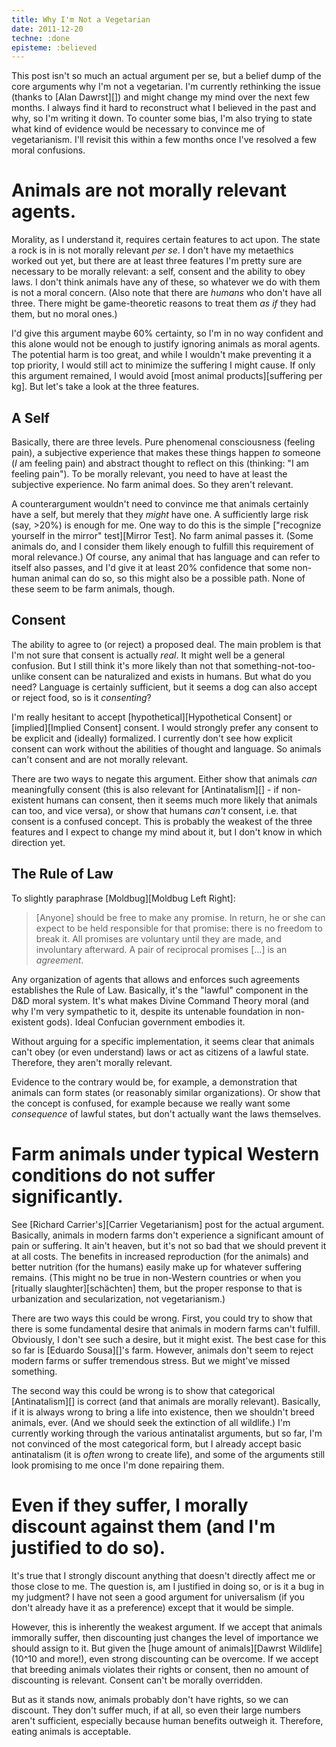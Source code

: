 ```yaml
---
title: Why I'm Not a Vegetarian
date: 2011-12-20
techne: :done
episteme: :believed
---
```


This post isn't so much an actual argument per se, but a belief dump of the core arguments why I'm not a vegetarian. I'm currently rethinking the issue (thanks to [Alan Dawrst][]) and might change my mind over the next few months. I always find it hard to reconstruct what I believed in the past and why, so I'm writing it down. To counter some bias, I'm also trying to state what kind of evidence would be necessary to convince me of vegetarianism. I'll revisit this within a few months once I've resolved a few moral confusions.

# Animals are not morally relevant agents.

Morality, as I understand it, requires certain features to act upon. The state a rock is in is not morally relevant *per se*. I don't have my metaethics worked out yet, but there are at least three features I'm pretty sure are necessary to be morally relevant: a self, consent and the ability to obey laws. I don't think animals have any of these, so whatever we do with them is not a moral concern. (Also note that there are *humans* who don't have all three. There might be game-theoretic reasons to treat them *as if* they had them, but no moral ones.)

I'd give this argument maybe 60% certainty, so I'm in no way confident and this alone would not be enough to justify ignoring animals as moral agents. The potential harm is too great, and while I wouldn't make preventing it a top priority, I would still act to minimize the suffering I might cause. If only this argument remained, I would avoid [most animal products][suffering per kg]. But let's take a look at the three features.

## A Self

Basically, there are three levels. Pure phenomenal consciousness (feeling pain), a subjective experience that makes these things happen *to* someone (*I* am feeling pain) and abstract thought to reflect on this (thinking: "I am feeling pain"). To be morally relevant, you need to have at least the subjective experience. No farm animal does. So they aren't relevant.

A counterargument wouldn't need to convince me that animals certainly have a self, but merely that they *might* have one. A sufficiently large risk (say, >20%) is enough for me. One way to do this is the simple ["recognize yourself in the mirror" test][Mirror Test]. No farm animal passes it. (Some animals do, and I consider them likely enough to fulfill this requirement of moral relevance.) Of course, any animal that has language and can refer to itself also passes, and I'd give it at least 20% confidence that some non-human animal can do so, so this might also be a possible path. None of these seem to be farm animals, though.

## Consent

The ability to agree to (or reject) a  proposed deal. The main problem is that I'm not sure that consent is actually *real*. It might well be a general confusion. But I still think it's more likely than not that something-not-too-unlike consent can be naturalized and exists in humans. But what do you need? Language is certainly sufficient, but it seems a dog can also accept or reject food, so is it *consenting*?

I'm really hesitant to accept [hypothetical][Hypothetical Consent] or [implied][Implied Consent] consent. I would strongly prefer any consent to be explicit and (ideally) formalized. I currently don't see how explicit consent can work without the abilities of thought and language. So animals can't consent and are not morally relevant.

There are two ways to negate this argument. Either show that animals *can* meaningfully consent (this is also relevant for [Antinatalism][] - if non-existent humans can consent, then it seems much more likely that animals can too, and vice versa), or show that humans *can't* consent, i.e. that consent is a confused concept. This is probably the weakest of the three features and I expect to change my mind about it, but I don't know in which direction yet.

## The Rule of Law

To slightly paraphrase [Moldbug][Moldbug Left Right]:

>[Anyone] should be free to make any promise. In return, he or she can expect to be held responsible for that promise: there is no freedom to break it. All promises are voluntary until they are made, and involuntary afterward. A pair of reciprocal promises [...] is an *agreement*.

Any organization of agents that allows and enforces such agreements establishes the Rule of Law. Basically, it's the "lawful" component in the D&D moral system. It's what makes Divine Command Theory moral (and why I'm very sympathetic to it, despite its untenable foundation in non-existent gods). Ideal Confucian government embodies it.

Without arguing for a specific implementation, it seems clear that animals can't obey (or even understand) laws or act as citizens of a lawful state. Therefore, they aren't morally relevant.

Evidence to the contrary would be, for example, a demonstration that animals can form states (or reasonably similar organizations). Or show that the concept is confused, for example because we really want some *consequence* of lawful states, but don't actually want the laws themselves.

# Farm animals under typical Western conditions do not suffer significantly.

See [Richard Carrier's][Carrier Vegetarianism] post for the actual argument. Basically, animals in modern farms don't experience a significant amount of pain or suffering. It ain't heaven, but it's not so bad that we should prevent it at all costs. The benefits in increased reproduction (for the animals) and better nutrition (for the humans) easily make up for whatever suffering remains. (This might no be true in non-Western countries or when you [ritually slaughter][schächten] them, but the proper response to that is urbanization and secularization, not vegetarianism.)

There are two ways this could be wrong. First, you could try to show that there is some fundamental desire that animals in modern farms can't fulfill. Obviously, I don't see such a desire, but it might exist. The best case for this so far is [Eduardo Sousa][]'s farm. However, animals don't seem to reject modern farms or suffer tremendous stress. But we might've missed something.

The second way this could be wrong is to show that categorical [Antinatalism][] is correct (and that animals are morally relevant). Basically, if it is always wrong to bring a life into existence, then we shouldn't breed animals, ever. (And we should seek the extinction of all wildlife.) I'm currently working through the various antinatalist arguments, but so far, I'm not convinced of the most categorical form, but I already accept basic antinatalism (it is *often* wrong to create life), and some of the arguments still look promising to me once I'm done repairing them.

# Even if they suffer, I morally discount against them (and I'm justified to do so).

It's true that I strongly discount anything that doesn't directly affect me or those close to me. The question is, am I justified in doing so, or is it a bug in my judgment? I have not seen a good argument for universalism (if you don't already have it as a preference) except that it would be simple.

However, this is inherently the weakest argument. If we accept that animals immorally suffer, then discounting just changes the level of importance we should assign to it. But given the [huge amount of animals][Dawrst Wildlife] (10^10 and more!), even strong discounting can be overcome. If we accept that breeding animals violates their rights or consent, then no amount of discounting is relevant. Consent can't be morally overridden.

But as it stands now, animals probably don't have rights, so we can discount. They don't suffer much, if at all, so even their large numbers aren't sufficient, especially because human benefits outweigh it. Therefore, eating animals is acceptable.

